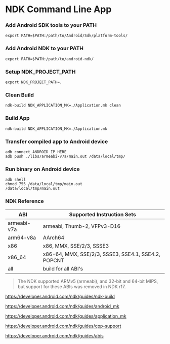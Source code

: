 # NDK Command Line App

### Add Android SDK tools to your PATH
```
export PATH=$PATH:/path/to/Android/Sdk/platform-tools/
```

### Add Android NDK to your PATH
```
export PATH=$PATH:/path/to/android-ndk/
```

### Setup NDK_PROJECT_PATH
```
export NDK_PROJECT_PATH=.
```

### Clean Build
```
ndk-build NDK_APPLICATION_MK=./Application.mk clean
```

### Build App
```
ndk-build NDK_APPLICATION_MK=./Application.mk
```

### Transfer compiled app to Android device
```
adb connect ANDROID_IP_HERE
adb push ./libs/armeabi-v7a/main.out /data/local/tmp/
```

### Run binary on Android device
```
adb shell
chmod 755 /data/local/tmp/main.out
/data/local/tmp/main.out
```

### NDK Reference

ABI | Supported Instruction Sets
----|------------------------------------------------------
armeabi-v7a | armeabi, Thumb-2, VFPv3-D16
arm64-v8a   | AArch64
x86         | x86, MMX, SSE/2/3, SSSE3
x86_64      | x86-64, MMX, SSE/2/3, SSSE3, SSE4.1, SSE4.2, POPCNT
all         | build for all ABI's

> The NDK supported ARMv5 (armeabi), and 32-bit and 64-bit MIPS, but support for these ABIs was removed in NDK r17.

https://developer.android.com/ndk/guides/ndk-build

https://developer.android.com/ndk/guides/android_mk

https://developer.android.com/ndk/guides/application_mk

https://developer.android.com/ndk/guides/cpp-support

https://developer.android.com/ndk/guides/abis
